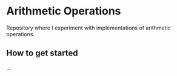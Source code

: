 # Arithmetic Operations

Repository where I experiment with implementations of arithmetic operations.

## How to get started

...
